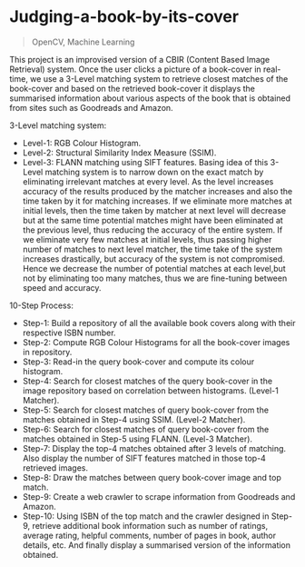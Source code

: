 # Judging-a-book-by-its-cover
>OpenCV, Machine Learning

This project is an improvised version of a CBIR (Content Based Image Retrieval) system. Once the user clicks a picture of a book-cover in real-time, we use a 3-Level matching system to retrieve closest matches of the book-cover and based on the retrieved book-cover it displays the summarised information about various aspects of the book that is obtained from sites such as Goodreads and Amazon.

3-Level matching system:
* Level-1: RGB Colour Histogram.
* Level-2: Structural Similarity Index Measure (SSIM).
* Level-3: FLANN matching using SIFT features.
Basing idea of this 3-Level matching system is to narrow down on the exact match by eliminating irrelevant matches at every level. As the level increases accuracy of the results produced by the matcher increases and also the time taken by it for matching increases.
If we eliminate more matches at initial levels, then the time taken by matcher at next level will decrease but at the same time potential matches might have been eliminated at the previous level, thus reducing the accuracy of the entire system.
If we eliminate very few matches at initial levels, thus passing higher number of matches to next level matcher, the time take of the system increases drastically, but accuracy of the system is not compromised.
Hence we decrease the number of potential matches at each level,but not by eliminating too many matches, thus we are fine-tuning between speed and accuracy.

10-Step Process:
* Step-1: Build a repository of all the available book covers along with their respective ISBN number.
* Step-2: Compute RGB Colour Histograms for all the book-cover images in repository.
* Step-3: Read-in the query book-cover and compute its colour histogram.
* Step-4: Search for closest matches of the query book-cover in the image repository based on correlation between histograms. (Level-1 Matcher).
* Step-5: Search for closest matches of query book-cover from the matches obtained in Step-4 using SSIM. (Level-2 Matcher).
* Step-6: Search for closest matches of query book-cover from the matches obtained in Step-5 using FLANN. (Level-3 Matcher).
* Step-7: Display the top-4 matches obtained after 3 levels of matching. Also display the number of SIFT features matched in those top-4 retrieved images.
* Step-8: Draw the matches between query book-cover image and top match.
* Step-9: Create a web crawler to scrape information from Goodreads and Amazon.
* Step-10: Using ISBN of the top match and the crawler designed in Step-9, retrieve additional book information such as number of ratings, average rating, helpful comments, number of pages in book, author details, etc. And finally display a summarised version of the information obtained.
